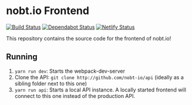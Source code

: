 # nobt.io Frontend

[![Build Status](https://travis-ci.org/nobt-io/frontend.svg?branch=master)](https://travis-ci.org/nobt-io/frontend)
[![Dependabot Status](https://api.dependabot.com/badges/status?host=github&repo=nobt-io/frontend)](https://dependabot.com)
[![Netlify Status](https://api.netlify.com/api/v1/badges/19a98332-284c-4061-80f8-f85ccd99b7eb/deploy-status)](https://app.netlify.com/sites/nobt-io/deploys)

This repository contains the source code for the frontend of nobt.io!

## Running

1. `yarn run dev`: Starts the webpack-dev-server
2. Clone the API: `git clone http://github.com/nobt-io/api` (ideally as a sibling folder next to this one)
3. `yarn run api`: Starts a local API instance. A locally started frontend will connect to this one instead of the production API.
